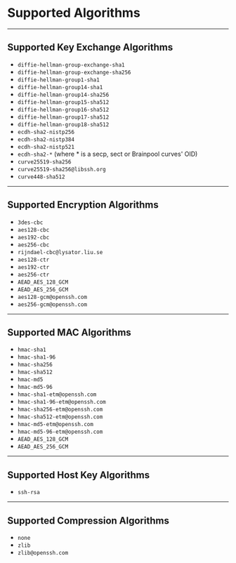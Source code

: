 # Supported Algorithms

---
## Supported Key Exchange Algorithms

- `diffie-hellman-group-exchange-sha1`
- `diffie-hellman-group-exchange-sha256`
- `diffie-hellman-group1-sha1`
- `diffie-hellman-group14-sha1`
- `diffie-hellman-group14-sha256`
- `diffie-hellman-group15-sha512`
- `diffie-hellman-group16-sha512`
- `diffie-hellman-group17-sha512`
- `diffie-hellman-group18-sha512`
- `ecdh-sha2-nistp256`
- `ecdh-sha2-nistp384`
- `ecdh-sha2-nistp521`
- `ecdh-sha2-*` (where * is a secp, sect or Brainpool curves' OID)
- `curve25519-sha256`
- `curve25519-sha256@libssh.org`
- `curve448-sha512`
---
## Supported Encryption Algorithms

- `3des-cbc`
- `aes128-cbc`
- `aes192-cbc`
- `aes256-cbc`
- `rijndael-cbc@lysator.liu.se`
- `aes128-ctr`
- `aes192-ctr`
- `aes256-ctr`
- `AEAD_AES_128_GCM`
- `AEAD_AES_256_GCM`
- `aes128-gcm@openssh.com`
- `aes256-gcm@openssh.com`

---
## Supported MAC Algorithms

- `hmac-sha1`
- `hmac-sha1-96`
- `hmac-sha256`
- `hmac-sha512`
- `hmac-md5`
- `hmac-md5-96`
- `hmac-sha1-etm@openssh.com`
- `hmac-sha1-96-etm@openssh.com`
- `hmac-sha256-etm@openssh.com`
- `hmac-sha512-etm@openssh.com`
- `hmac-md5-etm@openssh.com`
- `hmac-md5-96-etm@openssh.com`
- `AEAD_AES_128_GCM`
- `AEAD_AES_256_GCM`
---
## Supported Host Key Algorithms

- `ssh-rsa`
---
## Supported Compression Algorithms

- `none`
- `zlib`
- `zlib@openssh.com`